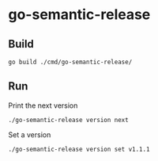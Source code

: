 # go-semantic-release

## Build

`go build ./cmd/go-semantic-release/`

## Run

Print the next version

`./go-semantic-release version next`

Set a version

`./go-semantic-release version set v1.1.1`
